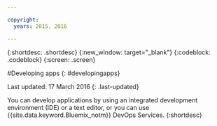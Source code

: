 ```yaml
---

copyright:
  years: 2015, 2016

---
```



{:shortdesc: .shortdesc}
{:new_window: target="_blank"}
{:codeblock: .codeblock}
{:screen: .screen}

#Developing apps
{: #developingapps}

Last updated: 17 March 2016
{: .last-updated}

You can develop applications by using an integrated development environment (IDE) or a text editor, or you can use {{site.data.keyword.Bluemix_notm}} DevOps Services.
{:shortdesc} 
